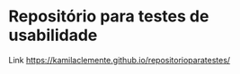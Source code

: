 # Repositório para testes de usabilidade

Link https://kamilaclemente.github.io/repositorioparatestes/
